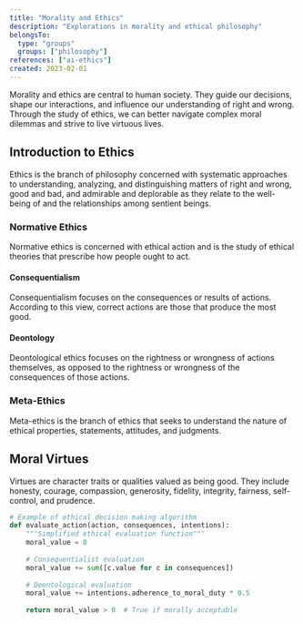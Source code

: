 ```yaml
---
title: "Morality and Ethics"
description: "Explorations in morality and ethical philosophy"
belongsTo:
  type: "groups"
  groups: ["philosophy"]
references: ["ai-ethics"]
created: 2023-02-01
---
```


Morality and ethics are central to human society. They guide our decisions, shape our interactions, and influence our understanding of right and wrong. Through the study of ethics, we can better navigate complex moral dilemmas and strive to live virtuous lives.

## Introduction to Ethics

Ethics is the branch of philosophy concerned with systematic approaches to understanding, analyzing, and distinguishing matters of right and wrong, good and bad, and admirable and deplorable as they relate to the well-being of and the relationships among sentient beings.

### Normative Ethics

Normative ethics is concerned with ethical action and is the study of ethical theories that prescribe how people ought to act.

#### Consequentialism

Consequentialism focuses on the consequences or results of actions. According to this view, correct actions are those that produce the most good.

#### Deontology

Deontological ethics focuses on the rightness or wrongness of actions themselves, as opposed to the rightness or wrongness of the consequences of those actions.

### Meta-Ethics

Meta-ethics is the branch of ethics that seeks to understand the nature of ethical properties, statements, attitudes, and judgments.

## Moral Virtues

Virtues are character traits or qualities valued as being good. They include honesty, courage, compassion, generosity, fidelity, integrity, fairness, self-control, and prudence.

```python
# Example of ethical decision making algorithm
def evaluate_action(action, consequences, intentions):
    """Simplified ethical evaluation function"""
    moral_value = 0
    
    # Consequentialist evaluation
    moral_value += sum([c.value for c in consequences])
    
    # Deontological evaluation
    moral_value += intentions.adherence_to_moral_duty * 0.5
    
    return moral_value > 0  # True if morally acceptable
```